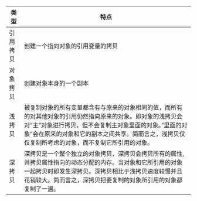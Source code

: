   |  类型   | 特点  | 
  |  ----  | ----  |
  | 引用拷贝  | 创建一个指向对象的引用变量的拷贝 |
  | 对象拷贝  | 创建对象本身的一个副本 |
  | 浅拷贝  | 被复制对象的所有变量都含有与原来的对象相同的值，而所有的对其他对象的引用仍然指向原来的对象。即对象的浅拷贝会对“主”对象进行拷贝，但不会复制主对象里面的对象。”里面的对象“会在原来的对象和它的副本之间共享。简而言之，浅拷贝仅仅复制所考虑的对象，而不复制它所引用的对象。 |
  | 深拷贝  | 深拷贝是一个整个独立的对象拷贝，深拷贝会拷贝所有的属性,并拷贝属性指向的动态分配的内存。当对象和它所引用的对象一起拷贝时即发生深拷贝。深拷贝相比于浅拷贝速度较慢并且花销较大。简而言之，深拷贝把要复制的对象所引用的对象都复制了一遍。 |



  